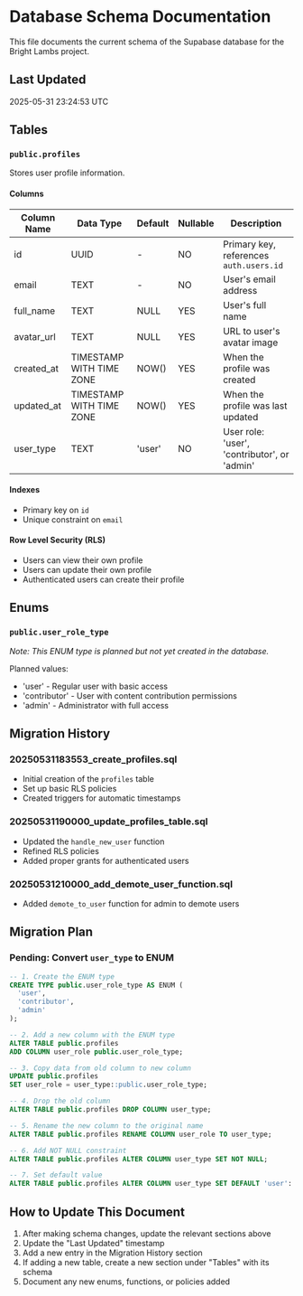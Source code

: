 # Database Schema Documentation

This file documents the current schema of the Supabase database for the Bright Lambs project.

## Last Updated
2025-05-31 23:24:53 UTC

## Tables

### `public.profiles`
Stores user profile information.

#### Columns
| Column Name | Data Type | Default | Nullable | Description |
|-------------|-----------|---------|----------|-------------|
| id | UUID | - | NO | Primary key, references `auth.users.id` |
| email | TEXT | - | NO | User's email address |
| full_name | TEXT | NULL | YES | User's full name |
| avatar_url | TEXT | NULL | YES | URL to user's avatar image |
| created_at | TIMESTAMP WITH TIME ZONE | NOW() | YES | When the profile was created |
| updated_at | TIMESTAMP WITH TIME ZONE | NOW() | YES | When the profile was last updated |
| user_type | TEXT | 'user' | NO | User role: 'user', 'contributor', or 'admin' |

#### Indexes
- Primary key on `id`
- Unique constraint on `email`

#### Row Level Security (RLS)
- Users can view their own profile
- Users can update their own profile
- Authenticated users can create their profile

## Enums

### `public.user_role_type`
*Note: This ENUM type is planned but not yet created in the database.*

Planned values:
- 'user' - Regular user with basic access
- 'contributor' - User with content contribution permissions
- 'admin' - Administrator with full access

## Migration History

### 20250531183553_create_profiles.sql
- Initial creation of the `profiles` table
- Set up basic RLS policies
- Created triggers for automatic timestamps

### 20250531190000_update_profiles_table.sql
- Updated the `handle_new_user` function
- Refined RLS policies
- Added proper grants for authenticated users

### 20250531210000_add_demote_user_function.sql
- Added `demote_to_user` function for admin to demote users

## Migration Plan

### Pending: Convert `user_type` to ENUM
```sql
-- 1. Create the ENUM type
CREATE TYPE public.user_role_type AS ENUM (
  'user',
  'contributor',
  'admin'
);

-- 2. Add a new column with the ENUM type
ALTER TABLE public.profiles
ADD COLUMN user_role public.user_role_type;

-- 3. Copy data from old column to new column
UPDATE public.profiles
SET user_role = user_type::public.user_role_type;

-- 4. Drop the old column
ALTER TABLE public.profiles DROP COLUMN user_type;

-- 5. Rename the new column to the original name
ALTER TABLE public.profiles RENAME COLUMN user_role TO user_type;

-- 6. Add NOT NULL constraint
ALTER TABLE public.profiles ALTER COLUMN user_type SET NOT NULL;

-- 7. Set default value
ALTER TABLE public.profiles ALTER COLUMN user_type SET DEFAULT 'user'::public.user_role_type;
```

## How to Update This Document
1. After making schema changes, update the relevant sections above
2. Update the "Last Updated" timestamp
3. Add a new entry in the Migration History section
4. If adding a new table, create a new section under "Tables" with its schema
5. Document any new enums, functions, or policies added
